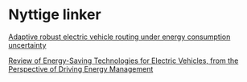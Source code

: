 # Nyttige linker

[Adaptive robust electric vehicle routing under energy consumption uncertainty](https://arxiv.org/abs/2204.10913)

[Review of Energy-Saving Technologies for Electric Vehicles, from the Perspective of Driving Energy Management](https://www.mdpi.com/2071-1050/15/9/7617)
